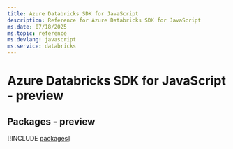 ```yaml
---
title: Azure Databricks SDK for JavaScript
description: Reference for Azure Databricks SDK for JavaScript
ms.date: 07/18/2025
ms.topic: reference
ms.devlang: javascript
ms.service: databricks
---
```

# Azure Databricks SDK for JavaScript - preview
## Packages - preview
[!INCLUDE [packages](databricks-index.md)]